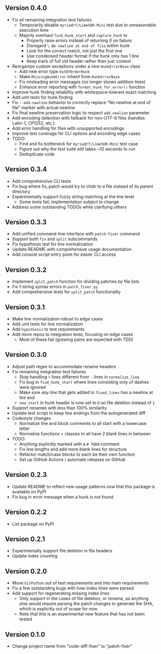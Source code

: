 ## Version 0.4.0
- Fix all remaining integration test failures
  - Temporarily disable `myriadrf/LimeSDR-Mini` test due to unreasonable execution time
  - Majorly overhaul `find_hunk_start` and `capture_hunk` to
    - Properly raise errors instead of returning 0 on failure
    - Disregard `\ No newline at end of file` within hunk
    - Look for the *correct* match, not just the first one
    - Use condensed header format if the hunk only has 1 line
    - Keep track of full old header rather than just context
- Reorganize custom exceptions under a new `HunkErrorBase` class
  - Add new error type `OutOfOrderHunk`
  - Make `MissingHunkError` inherit from `HunkErrorBase`
  - Fix misleading error messages (no longer shows addition lines)
  - Enhance error reporting with `format_hunk_for_error()` function
- Improve hunk finding reliability with whitespace-tolerant exact matching
- Add unit tests for hunk finding
- Fix `--add-newline` behavior to correctly replace "No newline at end of file" marker with actual newline
- Fix final newline preservation logic to respect `add_newline` parameter
- Add encoding detection with fallback for non-UTF-8 files (handles Latin-1, CP1252, etc.)
- Add error handling for files with unsupported encodings
- Improve test coverage for CLI options and encoding edge cases
- TODO:
  - Find and fix bottleneck for `myriadrf/LimeSDR-Mini` test case
  - Figure out why the test suite still takes ~10 seconds to run
  - Deduplicate code

## Version 0.3.4
- Add comprehensive CLI tests
- Fix bug where fix_patch would try to chdir to a file instead of its parent directory
- Experimentally support fuzzy string matching at the line level
  - Some tests fail; implementation subject to change
- Address some outstanding TODOs while clarifying others

## Version 0.3.3
- Add unified command-line interface with `patch-fixer` command
- Support both `fix` and `split` subcommands
- Fix hypothesis test for line normalization
- Update README with comprehensive usage documentation
- Add console script entry point for easier CLI access

## Version 0.3.2
- Implement `split_patch` function for dividing patches by file lists
- Fix f-string syntax errors in `patch_fixer.py`  
- Add comprehensive tests for `split_patch` functionality

## Version 0.3.1
- Make line normalization robust to edge cases
- Add unit tests for line normalization
- Add `hypothesis` to test requirements
- Add more repos to integration tests, focusing on edge cases
  - Most of these fail (growing pains are expected with TDD)

## Version 0.3.0
- Adjust path regex to accommodate rename headers
- Fix remaining integration test failures
  - Stop handling `+` lines different from `-` lines in `normalize_line`
  - Fix bug in `find_hunk_start` where lines consisting only of dashes were ignored
  - Make sure *any line* that gets added to `fixed_lines` has a newline at the end
  - `new_start` in hunk header is now set to `0` on file deletion instead of `1`
- Support renames with less than 100% similarity
- Update test script to keep line endings from the autogenerated diff
- Codestyle changes
  - Normalize line and block comments to all start with a lowercase letter
  - Normalize functions + classes to all have 2 blank lines in between
- TODO:
  - Anything explicitly marked with a `# TODO` comment
  - Fix line lengths and add more blank lines for structure
  - Refactor match/case blocks to each be their own function
  - Set up GitHub Actions / automate releases on GitHub

## Version 0.2.3
- Update README to reflect new usage patterns now that this package is available on PyPI
- Fix bug in error message when a hunk is not found

## Version 0.2.2
- List package on PyPI

## Version 0.2.1
- Experimentally support file deletion in file headers
- Update index counting

## Version 0.2.0
- Move `GitPython` out of test requirements and into main requirements
- Fix a few outstanding bugs with how index lines were parsed
- Add support for regenerating missing index lines
  - Only support in the cases of file deletion, or rename, 
  as anything else would require parsing the patch changes to generate 
  the SHA, which is explicitly out of scope for now
  - Note that this is an experimental new feature that has not been tested

## Version 0.1.0
- Change project name from "code-diff-fixer" to "patch-fixer"
